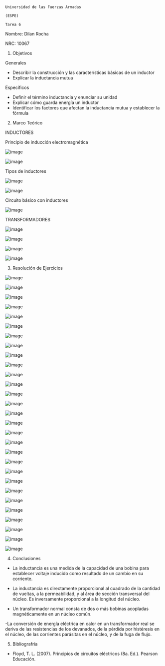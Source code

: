                                                                        Universidad de las Fuerzas Armadas 
                                                                                      (ESPE)
                                                                                      Tarea 6
Nombre: Dilan Rocha

NRC: 10067

1. Objetivos

Generales

- Describir la construcción y las características básicas de un inductor
- Explicar la inductancia mutua

Específicos

- Definir el término inductancia y enunciar su unidad
- Explicar cómo guarda energía un inductor
- Identificar los factores que afectan la inductancia mutua y establecer la fórmula

2. Marco Teórico

INDUCTORES

Principio de inducción electromagnética

![image](https://user-images.githubusercontent.com/117613738/218289456-63c21ea5-23e6-4d86-8a13-094c0829c761.png)

![image](https://user-images.githubusercontent.com/117613738/218289460-197ca41e-0f6b-42e8-b186-afc18c93de27.png)

Tipos de inductores

![image](https://user-images.githubusercontent.com/117613738/218289492-b7e5fb79-038c-4951-be64-7be27764bfaa.png)

![image](https://user-images.githubusercontent.com/117613738/218289471-0113e810-2e82-48dd-9736-c4d530e9245a.png)

Circuito básico con inductores

![image](https://user-images.githubusercontent.com/117613738/218289482-757901b2-c0ea-4071-b79d-cffdfe0c3591.png)

TRANSFORMADORES

![image](https://user-images.githubusercontent.com/117613738/218289958-16957a1f-10f0-4658-9382-32b6d7ee3a02.png)

![image](https://user-images.githubusercontent.com/117613738/218291637-9d62f88c-b236-46ee-8e43-10269a8963b9.png)

![image](https://user-images.githubusercontent.com/117613738/218291814-e5a4ff21-f6ad-4cf5-a09a-5f96aef6c3f8.png)

![image](https://user-images.githubusercontent.com/117613738/218291829-ac2835a8-92a5-4a91-810d-20659c26bb32.png)


3. Resolución de Ejercicios 

![image](https://user-images.githubusercontent.com/117613738/218291855-8c4f7c71-e782-4158-9c7b-212b4561278a.png)

![image](https://user-images.githubusercontent.com/117613738/218291863-0e481772-c86c-4906-9929-df262cc58eea.png)

![image](https://user-images.githubusercontent.com/117613738/218291871-bbb2e4c3-4e59-48b6-abf2-1c6fc90fea73.png)

![image](https://user-images.githubusercontent.com/117613738/218291881-43fdfd43-bd91-48fd-92ac-01abbf4eb3f4.png)

![image](https://user-images.githubusercontent.com/117613738/218291888-46b4f70e-144c-4155-a939-a1a4b875196c.png)

![image](https://user-images.githubusercontent.com/117613738/218291933-2163337f-56d3-4736-aa8b-90d7abd19d2f.png)

![image](https://user-images.githubusercontent.com/117613738/218291936-ccf1e937-eef2-4f83-955d-8882fbef13a1.png)

![image](https://user-images.githubusercontent.com/117613738/218291942-a8379539-72e0-4b5d-801e-5cb5df83edeb.png)

![image](https://user-images.githubusercontent.com/117613738/218291949-7ef0480d-a454-4eeb-99c2-65c5075b2d17.png)

![image](https://user-images.githubusercontent.com/117613738/218291956-12f87cad-a5a6-4577-8155-6646c49b75dc.png)

![image](https://user-images.githubusercontent.com/117613738/218291969-d93eaf68-450e-4e05-bc8e-621622e9b1a4.png)

![image](https://user-images.githubusercontent.com/117613738/218291971-9b932e89-6af1-401a-981c-4defcec8162b.png)

![image](https://user-images.githubusercontent.com/117613738/218291976-8eb01a1d-3073-4490-9021-d4b2822e826a.png)

![image](https://user-images.githubusercontent.com/117613738/218291980-92dce697-5ddd-4b0c-a1ee-ae63a119d1fc.png)

![image](https://user-images.githubusercontent.com/117613738/218291984-e0ebc797-71da-486d-ba18-26c6df16e387.png)

![image](https://user-images.githubusercontent.com/117613738/218291991-92df1a6b-296d-44c6-9c9d-6a56b362c5c1.png)

![image](https://user-images.githubusercontent.com/117613738/218292003-62044335-4aeb-4dda-a75d-05a239dbe38e.png)

![image](https://user-images.githubusercontent.com/117613738/218292011-fbda5b88-4de5-48e0-9dd0-02182bae8c3d.png)

![image](https://user-images.githubusercontent.com/117613738/218292027-3d99c8e9-6ef8-4bea-bdca-bba1046cdb1d.png)

![image](https://user-images.githubusercontent.com/117613738/218292032-d2bdca0a-b973-46e9-ac14-9c9af8b03d96.png)

![image](https://user-images.githubusercontent.com/117613738/218292050-2f680c8d-7623-422f-bbe9-a8af534808c1.png)

![image](https://user-images.githubusercontent.com/117613738/218292053-c3c80d21-f768-4d6a-8221-518845ca60c2.png)

![image](https://user-images.githubusercontent.com/117613738/218292067-b588e557-86bc-4588-9faf-746330a9ca61.png)

![image](https://user-images.githubusercontent.com/117613738/218292071-00f13f56-f18b-4693-9026-56271316ec77.png)

![image](https://user-images.githubusercontent.com/117613738/218292080-008a81dc-f84e-4e94-b63a-83040f553ba3.png)

![image](https://user-images.githubusercontent.com/117613738/218292086-22f54722-bf7d-4332-b490-29151c0a9aef.png)

![image](https://user-images.githubusercontent.com/117613738/218292093-cc01cf37-d42d-45f4-8879-dff35de1028a.png)

![image](https://user-images.githubusercontent.com/117613738/218292101-df2a4f9c-3a98-429d-a8f5-e34696fb4788.png)

![image](https://user-images.githubusercontent.com/117613738/218292110-43cfa9e3-5f92-4502-9536-cc6e2b46a89c.png)


4. Conclusiones

- La inductancia es una medida de la capacidad de una bobina para establecer voltaje inducido como resultado
de un cambio en su corriente.
- La inductancia es directamente proporcional al cuadrado de la cantidad de vueltas, a la permeabilidad, y
al área de sección transversal del núcleo. Es inversamente proporcional a la longitud del núcleo.

- Un transformador normal consta de dos o más bobinas acopladas magnéticamente en un núcleo común.

-La conversión de energía eléctrica en calor en un transformador real se deriva de las resistencias de los
devanados, de la pérdida por histéresis en el núcleo, de las corrientes parásitas en el núcleo, y de la fuga
de flujo.

5. Bibliografría

- Floyd, T. L. (2007). Principios de circuitos eléctricos (8a. Ed.). Pearson Educación.


